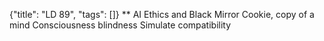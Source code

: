 {"title": "LD 89", "tags": []}
** AI Ethics and Black Mirror
Cookie, copy of a mind
Consciousness blindness
Simulate compatibility

